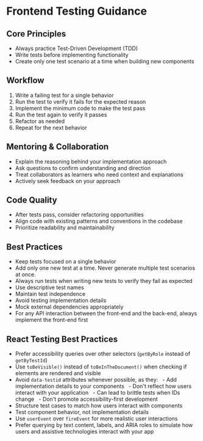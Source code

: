 # Frontend Testing Guidance

## Core Principles

- Always practice Test-Driven Development (TDD)
- Write tests before implementing functionality
- Create only one test scenario at a time when building new components

## Workflow

1. Write a failing test for a single behavior
2. Run the test to verify it fails for the expected reason
3. Implement the minimum code to make the test pass
4. Run the test again to verify it passes
5. Refactor as needed
6. Repeat for the next behavior

## Mentoring & Collaboration

- Explain the reasoning behind your implementation approach
- Ask questions to confirm understanding and direction
- Treat collaborators as learners who need context and explanations
- Actively seek feedback on your approach

## Code Quality

- After tests pass, consider refactoring opportunities
- Align code with existing patterns and conventions in the codebase
- Prioritize readability and maintainability

## Best Practices

- Keep tests focused on a single behavior
- Add only one new test at a time. Never generate multiple test scenarios at once.
- Always run tests when writing new tests to verify they fail as expected
- Use descriptive test names
- Maintain test independence
- Avoid testing implementation details
- Mock external dependencies appropriately
- For any API interaction between the front-end and the back-end, always implement the front-end first

## React Testing Best Practices

- Prefer accessibility queries over other selectors (`getByRole` instead of `getByTestId`)
- Use `toBeVisible()` instead of `toBeInTheDocument()` when checking if elements are rendered and visible
- Avoid `data-testid` attributes whenever possible, as they:
  - Add implementation details to your components
  - Don't reflect how users interact with your application
  - Can lead to brittle tests when IDs change
  - Don't promote accessibility-first development
- Structure test cases to match how users interact with components
- Test component behavior, not implementation details
- Use `userEvent` over `fireEvent` for more realistic user interactions
- Prefer querying by text content, labels, and ARIA roles to simulate how users and assistive technologies interact with your app
